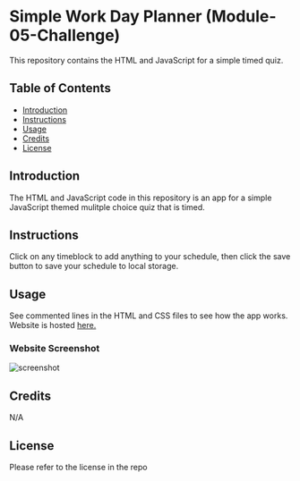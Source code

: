 # Simple Work Day Planner (Module-05-Challenge)

This repository contains the HTML and JavaScript for a simple timed quiz.

## Table of Contents

- [Introduction](#introduction)
- [Instructions](#instructions)
- [Usage](#usage)
- [Credits](#credits)
- [License](#license)

## Introduction

The HTML and JavaScript code in this repository is an app for a simple JavaScript themed mulitple choice quiz that is timed.

## Instructions

Click on any timeblock to add anything to your schedule, then click the save button to save your schedule to local storage. 

## Usage

See commented lines in the HTML and CSS files to see how the app works. Website is hosted [here.](https://nephh.github.io/javascript-quiz)

### Website Screenshot

![screenshot](./assets/images/screenshot.png "website screenshot")

## Credits

N/A

## License

Please refer to the license in the repo
